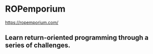 # ROPemporium
https://ropemporium.com/
## Learn return-oriented programming through a series of challenges.
